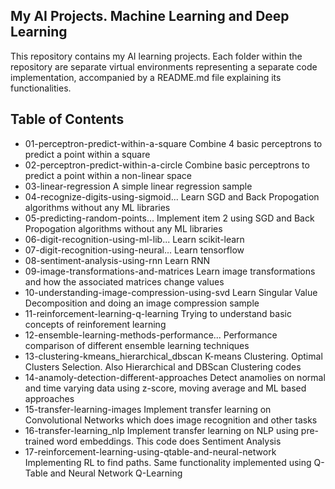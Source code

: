 ## My AI Projects. Machine Learning and Deep Learning
This repository contains my AI learning projects.
Each folder within the repository are separate virtual environments representing a separate code implementation, accompanied by a README.md file explaining its functionalities.

## Table of Contents
- 01-perceptron-predict-within-a-square		Combine 4 basic perceptrons to predict a point within a square
- 02-perceptron-predict-within-a-circle		Combine basic perceptrons to predict a point within a non-linear space
- 03-linear-regression				A simple linear regression sample
- 04-recognize-digits-using-sigmoid...		Learn SGD and Back Propogation algorithms without any ML libraries
- 05-predicting-random-points...			Implement item 2 using SGD and Back Propogation algorithms without any ML libraries
- 06-digit-recognition-using-ml-lib...		Learn scikit-learn
- 07-digit-recognition-using-neural...		Learn tensorflow
- 08-sentiment-analysis-using-rnn			Learn RNN
- 09-image-transformations-and-matrices		Learn image transformations and how the associated matrices change values
- 10-understanding-image-compression-using-svd	Learn Singular Value Decomposition and doing an image compression sample
- 11-reinforcement-learning-q-learning		Trying to understand basic concepts of reinforement learning
- 12-ensemble-learning-methods-performance...	Performance comparison of different ensemble learning techniques
- 13-clustering-kmeans_hierarchical_dbscan	K-means Clustering. Optimal Clusters Selection. Also Hierarchical and DBScan Clustering codes
- 14-anamoly-detection-different-approaches	Detect anamolies on normal and time varying data using z-score, moving average and ML based approaches
- 15-transfer-learning-images			Implement transfer learning on Convolutional Networks which does image recognition and other tasks
- 16-transfer-learning_nlp			Implement transfer learning on NLP using pre-trained word embeddings. This code does Sentiment Analysis
- 17-reinforcement-learning-using-qtable-and-neural-network	Implementing RL to find paths. Same functionality implemented using Q-Table and Neural Network Q-Learning